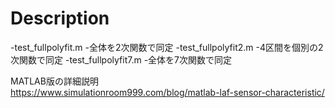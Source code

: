 # Description

-test_fullpolyfit.m
	-全体を2次関数で同定	
-test_fullpolyfit2.m
	-4区間を個別の2次関数で同定
-test_fullpolyfit7.m
	-全体を7次関数で同定

MATLAB版の詳細説明  
https://www.simulationroom999.com/blog/matlab-laf-sensor-characteristic/  
